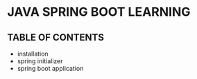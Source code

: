 # JAVA SPRING BOOT LEARNING

## TABLE OF CONTENTS

- installation
- spring initializer
- spring boot application
